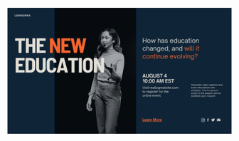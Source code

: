 ![template](https://raw.githubusercontent.com/ShriIraCatalog/resources-two/refs/heads/master/2025/04/20/20250420201050.png)
